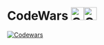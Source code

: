 # CodeWars <img src="https://raw.githubusercontent.com/konpa/devicon/master/icons/c/c-line.svg?sanitize=true?sanitize=true" alt="C" width="30" height="30" /><img src="https://raw.githubusercontent.com/konpa/devicon/master/icons/cplusplus/cplusplus-plain.svg?sanitize=true" alt="C++" width="30" height="30" /> 


[![Codewars](https://github.r2v.ch/codewars?user=coppermilk)](https://www.codewars.com/users/coppermilk)
